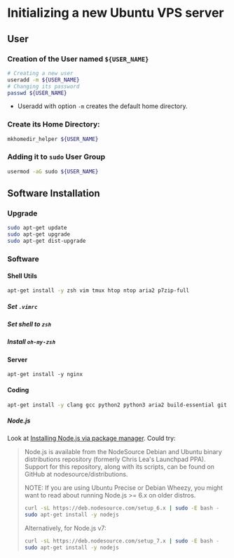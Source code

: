# Initializing a new Ubuntu VPS server

## User

### Creation of the User named `${USER_NAME}`

```bash
# Creating a new user
useradd -m ${USER_NAME}
# Changing its password
passwd ${USER_NAME}
```

* Useradd with option `-m` creates the default home directory.

### Create its Home Directory:

```bash
mkhomedir_helper ${USER_NAME}
```

### Adding it to `sudo` User Group

```bash
usermod -aG sudo ${USER_NAME}
```

## Software Installation

### Upgrade

```bash
sudo apt-get update
sudo apt-get upgrade
sudo apt-get dist-upgrade
```

### Software

#### Shell Utils

```bash
apt-get install -y zsh vim tmux htop ntop aria2 p7zip-full
```

##### Set `.vimrc`
##### Set shell to `zsh`
##### Install `oh-my-zsh`

#### Server

```
apt-get install -y nginx 
```

#### Coding

```bash
apt-get install -y clang gcc python2 python3 aria2 build-essential git
```

##### Node.js

Look at [Installing Node.js via package manager](https://nodejs.org/en/download/package-manager/#debian-and-ubuntu-based-linux-distributions). Could try:

> Node.js is available from the NodeSource Debian and Ubuntu binary distributions repository (formerly Chris Lea's Launchpad PPA). Support for this repository, along with its scripts, can be found on GitHub at nodesource/distributions.
>
> NOTE: If you are using Ubuntu Precise or Debian Wheezy, you might want to read about running Node.js >= 6.x on older distros.
>
> ```bash
> curl -sL https://deb.nodesource.com/setup_6.x | sudo -E bash -
> sudo apt-get install -y nodejs
> ```
>
> Alternatively, for Node.js v7:
> ```bash
> curl -sL https://deb.nodesource.com/setup_7.x | sudo -E bash -
> sudo apt-get install -y nodejs
> ```